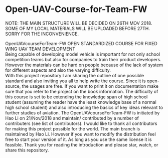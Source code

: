 # Open-UAV-Course-for-Team-FW

NOTE: THE MAIN STRUCTURE WILL BE DECIDED ON 26TH MOV 2018. SOME OF MY LOCAL MATERIALS WILL BE UPLOADED BEFORE 27TH. SORRY FOR THE INCONVENIENCE.

OpenUAVcourseForTeam-FW  OPEN STANDARDIZED COURSE FOR FIXED WING UAV TEAM DEVELOPMENT  
Being capable of developing model vehicle is important for not only school competition teams but also for companies to train their product developers.  However the materials can be hard on people because of the lack of system for different aspects and also the varying difficulty.  
With this project repository I am sharing the outline of one possible standard and also inviting you all to help write the course.  Since it is open-source, the usages are free. If you want to print it on documentation make sure that you refer to the project on the book information.  The difficulty of this course is set to be extending the knowledge span of high school student (assuming the reader have the least knowledge base of a normal high school student) and also introducing the basics of key ideas relevant to further studies of aviation.  The OpenUAVcourseForTeam-FW is initiated by Hao Li on 21/Nov/2018 and maintain/ contributed by a number of contributers (see list of contributors). 
I would like to thank all contributors for making this project possible for the world. The main branch is maintained by Hao Li. However if you want to modify the distribution feel free to start your version of it. As long as you use the same license it is feasible.  Thank you for reading the introduction and please star, watch, or share this repository. 
